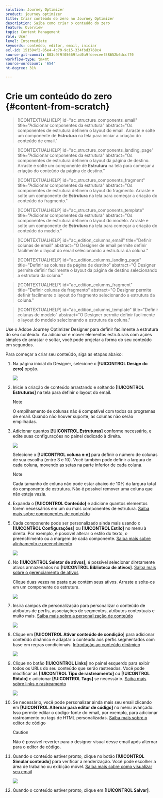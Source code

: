 ```yaml
---
solution: Journey Optimizer
product: journey optimizer
title: Criar conteúdo do zero no Journey Optimizer
description: Saiba como criar o conteúdo do zero
feature: Overview
topic: Content Management
role: User
level: Intermediate
keywords: conteúdo, editor, email, iniciar
exl-id: 151594f2-85e4-4c79-9c15-334fbd3768c4
source-git-commit: 803c9f9f05669fad0a9fdeeceef58652b6dccf70
workflow-type: tm+mt
source-wordcount: '654'
ht-degree: 31%

---
```


# Crie um conteúdo do zero {#content-from-scratch}

>[!CONTEXTUALHELP]
>id="ac_structure_components_email"
>title="Adicionar componentes da estrutura"
>abstract="Os componentes de estrutura definem o layout do email. Arraste e solte um componente de **Estrutura** na tela para iniciar a criação do conteúdo de email."

>[!CONTEXTUALHELP]
>id="ac_structure_components_landing_page"
>title="Adicionar componentes da estrutura"
>abstract="Os componentes de estrutura definem o layout da página de destino. Arraste e solte um componente de **Estrutura** na tela para começar a criação do conteúdo da página de destino."

>[!CONTEXTUALHELP]
>id="ac_structure_components_fragment"
>title="Adicionar componentes da estrutura"
>abstract="Os componentes de estrutura definem o layout do fragmento. Arraste e solte um componente de **Estrutura** na tela para começar a criação do conteúdo do fragmento."

>[!CONTEXTUALHELP]
>id="ac_structure_components_template"
>title="Adicionar componentes da estrutura"
>abstract="Os componentes de estrutura definem o layout do modelo. Arraste e solte um componente de **Estrutura** na tela para começar a criação do conteúdo do modelo."


>[!CONTEXTUALHELP]
>id="ac_edition_columns_email"
>title="Definir colunas de email"
>abstract="O Designer de email permite definir facilmente o layout do email selecionando a estrutura da coluna."

>[!CONTEXTUALHELP]
>id="ac_edition_columns_landing_page"
>title="Definir as colunas da página de destino"
>abstract="O Designer permite definir facilmente o layout da página de destino selecionando a estrutura da coluna."

>[!CONTEXTUALHELP]
>id="ac_edition_columns_fragment"
>title="Definir colunas de fragmento"
>abstract="O Designer permite definir facilmente o layout do fragmento selecionando a estrutura da coluna."

>[!CONTEXTUALHELP]
>id="ac_edition_columns_template"
>title="Definir colunas de modelo"
>abstract="O Designer permite definir facilmente o layout do modelo selecionando a estrutura da coluna."


Use o Adobe Journey Optimizer Designer para definir facilmente a estrutura do seu conteúdo. Ao adicionar e mover elementos estruturais com ações simples de arrastar e soltar, você pode projetar a forma do seu conteúdo em segundos.

Para começar a criar seu conteúdo, siga as etapas abaixo:

1. Na página inicial do Designer, selecione o **[!UICONTROL Design do zero]** opção.

   ![](assets/email_designer.png)

1. Inicie a criação de conteúdo arrastando e soltando **[!UICONTROL Estruturas]** na tela para definir o layout do email.

   >[!NOTE]
   >
   >O empilhamento de colunas não é compatível com todos os programas de email. Quando não houver suporte, as colunas não serão empilhadas.

   <!--Once placed in the email, you cannot move nor remove your components unless there is already a content component or a fragment placed inside. This is not true in AJO - TBC?-->

1. Adicionar quantos **[!UICONTROL Estruturas]** conforme necessário, e edite suas configurações no painel dedicado à direita.

   ![](assets/email_designer_structure_components.png)

   Selecione o **[!UICONTROL coluna n:n]** para definir o número de colunas de sua escolha (entre 3 e 10). Você também pode definir a largura de cada coluna, movendo as setas na parte inferior de cada coluna.

   >[!NOTE]
   >
   >Cada tamanho de coluna não pode estar abaixo de 10% da largura total do componente de estrutura. Não é possível remover uma coluna que não esteja vazia.

1. Expanda o **[!UICONTROL Conteúdo]** e adicione quantos elementos forem necessários em um ou mais componentes de estrutura. [Saiba mais sobre componentes de conteúdo](content-components.md)

1. Cada componente pode ser personalizado ainda mais usando o **[!UICONTROL Configurações]** ou **[!UICONTROL Estilo]** no menu à direita. Por exemplo, é possível alterar o estilo do texto, o preenchimento ou a margem de cada componente. [Saiba mais sobre alinhamento e preenchimento](alignment-and-padding.md)

   ![](assets/email_designer_structure_component.png)

1. No **[!UICONTROL Seletor de ativos]**, é possível selecionar diretamente ativos armazenados no **[!UICONTROL Biblioteca de ativos]**. [Saiba mais sobre o gerenciamento de ativos](assets-essentials.md)

   Clique duas vezes na pasta que contém seus ativos. Arraste e solte-os em um componente de estrutura.

   ![](assets/email_designer_asset_picker.png)

1. Insira campos de personalização para personalizar o conteúdo de atributos de perfis, associações de segmentos, atributos contextuais e muito mais. [Saiba mais sobre a personalização de conteúdo](../personalization/personalize.md)

   ![](assets/email_designer_personalization.png)

1. Clique em **[!UICONTROL Ativar conteúdo de condição]** para adicionar conteúdo dinâmico e adaptar o conteúdo aos perfis segmentados com base em regras condicionais. [Introdução ao conteúdo dinâmico](../personalization/get-started-dynamic-content.md)

   ![](assets/email_designer_dynamic-content.png)

1. Clique no botão **[!UICONTROL Links]** no painel esquerdo para exibir todos os URLs do seu conteúdo que serão rastreados. Você pode modificar as **[!UICONTROL Tipo de rastreamento]** ou **[!UICONTROL Rótulo]** e adicionar **[!UICONTROL Tags]** se necessário. [Saiba mais sobre links e rastreamento](message-tracking.md)

   ![](assets/email_designer_links.png)

1. Se necessário, você pode personalizar ainda mais seu email clicando em **[!UICONTROL Alternar para editor de código]** no menu avançado. Isso permite editar o código-fonte do email, por exemplo, para adicionar rastreamento ou tags de HTML personalizadas. [Saiba mais sobre o editor de código](code-content.md)

   >[!CAUTION]
   >
   >Não é possível reverter para o designer visual desse email após alternar para o editor de código.

1. Quando o conteúdo estiver pronto, clique no botão **[!UICONTROL Simular conteúdo]** para verificar a renderização. Você pode escolher a área de trabalho ou exibição móvel. [Saiba mais sobre como visualizar seu email](preview.md)

   ![](assets/email_designer_simulate_content.png)

1. Quando o conteúdo estiver pronto, clique em **[!UICONTROL Salvar]**.

